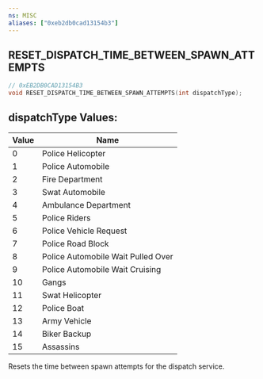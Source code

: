 ```yaml
---
ns: MISC
aliases: ["0xeb2db0cad13154b3"]
---
```

## RESET_DISPATCH_TIME_BETWEEN_SPAWN_ATTEMPTS

```c
// 0xEB2DB0CAD13154B3
void RESET_DISPATCH_TIME_BETWEEN_SPAWN_ATTEMPTS(int dispatchType);
```

## dispatchType Values:
| Value | Name |
| --- | --- |
| 0 | Police Helicopter |
| 1 | Police Automobile |
| 2 | Fire Department |
| 3 | Swat Automobile |
| 4 | Ambulance Department |
| 5 | Police Riders |
| 6 | Police Vehicle Request |
| 7 | Police Road Block |
| 8 | Police Automobile Wait Pulled Over |
| 9 | Police Automobile Wait Cruising |
| 10 | Gangs |
| 11 | Swat Helicopter |
| 12 | Police Boat |
| 13 | Army Vehicle |
| 14 | Biker Backup |
| 15 | Assassins |


Resets the time between spawn attempts for the dispatch service.


